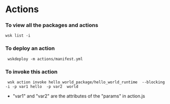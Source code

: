 # Actions


### To view all the packages and actions
    
    wsk list -i
    
### To deploy an action 

     wskdeploy -m actions/manifest.yml
     
### To invoke this action 

     wsk action invoke hello_world_package/hello_world_runtime  --blocking -i -p var1 hello  -p var2  world


- "var1" and "var2" are the attributes of the "params" in action.js    